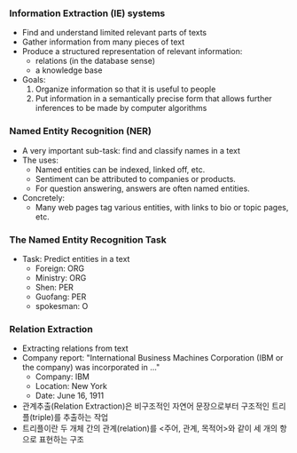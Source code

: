 ### Information Extraction (IE) systems

* Find and understand limited relevant parts of texts
* Gather information from many pieces of text
* Produce a structured representation of relevant information:
    * relations (in the database sense)
    * a knowledge base
* Goals:
    1) Organize information so that it is useful to people
    2) Put information in a semantically precise form that allows further inferences to be made by computer algorithms

### Named Entity Recognition (NER)

* A very important sub-task: find and classify names in a text
* The uses:
    * Named entities can be indexed, linked off, etc.
    * Sentiment can be attributed to companies or products.
    * For question answering, answers are often named entities.
* Concretely:
    * Many web pages tag various entities, with links to bio or topic pages, etc.

### The Named Entity Recognition Task

* Task: Predict entities in a text
    * Foreign: ORG
    * Ministry: ORG
    * Shen: PER
    * Guofang: PER
    * spokesman: O

### Relation Extraction

* Extracting relations from text
* Company report: "International Business Machines Corporation (IBM or the company) was incorporated in ..."
    * Company: IBM
    * Location: New York
    * Date: June 16, 1911
* 관계추출(Relation Extraction)은 비구조적인 자연어 문장으로부터 구조적인 트리플(triple)를 추출하는 작업
* 트리플이란 두 개체 간의 관계(relation)를 <주어, 관계, 목적어>와 같이 세 개의 항으로 표현하는 구조
